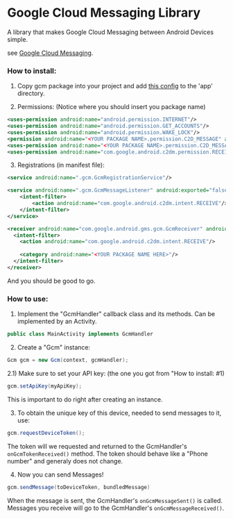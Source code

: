 # Google Cloud Messaging Library
A library that makes Google Cloud Messaging between Android Devices simple.

see [Google Cloud Messaging](https://developers.google.com/cloud-messaging/).

### How to install:
1) Copy gcm package into your project and add [this config](https://developers.google.com/cloud-messaging/android/start) to the 'app' directory.

2) Permissions: (Notice where you should insert you package name)

```xml
<uses-permission android:name="android.permission.INTERNET"/>
<uses-permission android:name="android.permission.GET_ACCOUNTS"/>
<uses-permission android:name="android.permission.WAKE_LOCK"/>
<permission android:name="<YOUR PACKAGE NAME>.permission.C2D_MESSAGE" android:protectionLevel="signature"/>
<uses-permission android:name="<YOUR PACKAGE NAME>.permission.C2D_MESSAGE"/>
<uses-permission android:name="com.google.android.c2dm.permission.RECEIVE"/>
```


3) Registrations (in manifest file):

```xml
<service android:name=".gcm.GcmRegistrationService"/>
```
```xml
<service android:name=".gcm.GcmMessageListener" android:exported="false">
	<intent-filter>
		<action android:name="com.google.android.c2dm.intent.RECEIVE"/>
	</intent-filter>
</service>
```
```xml
<receiver android:name="com.google.android.gms.gcm.GcmReceiver" android:exported="true" android:permission="com.google.android.c2dm.permission.SEND">
  <intent-filter>
  	<action android:name="com.google.android.c2dm.intent.RECEIVE"/>
  
  	<category android:name="<YOUR PACKAGE NAME HERE>"/>
  </intent-filter>
</receiver>
```

And you should be good to go.

### How to use:

1) Implement the "GcmHandler" callback class and its methods. Can be implemented by an Activity.
```java
public class MainActivity implements GcmHandler
```

2) Create a "Gcm" instance:
```java
Gcm gcm = new Gcm(context, gcmHandler);
```

2.1) Make sure to set your API key: (the one you got from "How to install: #1)
```java
gcm.setApiKey(myApiKey);
```
This is important to do right after creating an instance.

3) To obtain the unique key of this device, needed to send messages to it, use:
```java
gcm.requestDeviceToken();
```
The token will we requested and returned to the GcmHandler's `onGcmTokenReceived()` method.
The token should behave like a "Phone number" and generaly does not change.

4) Now you can send Messages!
```java
gcm.sendMessage(toDeviceToken, bundledMessage)
```

When the message is sent, the GcmHandler's `onGcmMessageSent()` is called.
Messages you receive will go to the GcmHandler's `onGcmMessageReceived()`.
